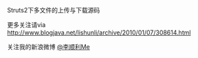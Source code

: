 Struts2下多文件的上传与下载源码

更多关注请via <http://www.blogjava.net/lishunli/archive/2010/01/07/308614.html>

关注我的新浪微博 [@李顺利Me](http://weibo.com/lishunli)

